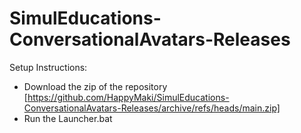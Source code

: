 # SimulEducations-ConversationalAvatars-Releases

Setup Instructions:
- Download the zip of the repository [https://github.com/HappyMaki/SimulEducations-ConversationalAvatars-Releases/archive/refs/heads/main.zip]
- Run the Launcher.bat
